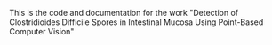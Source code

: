 This is the code and documentation for the work "Detection of Clostridioides Difficile Spores in Intestinal Mucosa Using Point-Based Computer Vision" 


